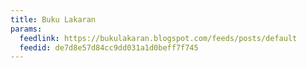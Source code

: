 ```yaml
---
title: Buku Lakaran
params:
  feedlink: https://bukulakaran.blogspot.com/feeds/posts/default
  feedid: de7d8e57d84cc9dd031a1d0beff7f745
---
```

